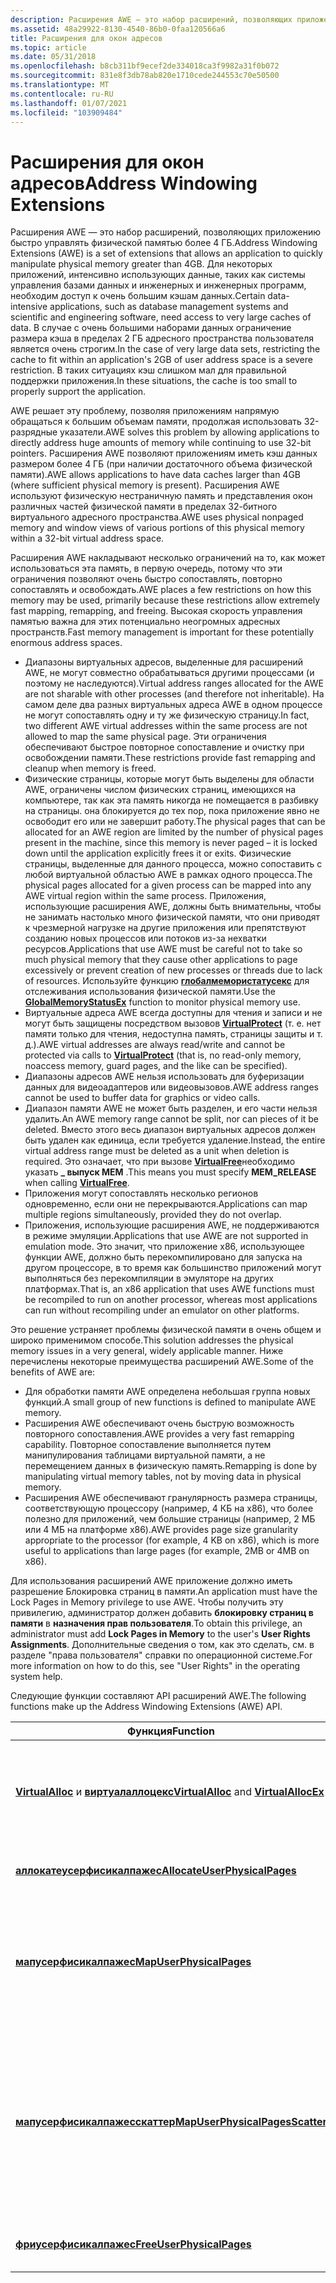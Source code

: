 ```yaml
---
description: Расширения AWE — это набор расширений, позволяющих приложению быстро управлять физической памятью более 4 ГБ.
ms.assetid: 48a29922-8130-4540-86b0-0faa120566a6
title: Расширения для окон адресов
ms.topic: article
ms.date: 05/31/2018
ms.openlocfilehash: b8cb311bf9ecef2de334018ca3f9982a31f0b072
ms.sourcegitcommit: 831e8f3db78ab820e1710cede244553c70e50500
ms.translationtype: MT
ms.contentlocale: ru-RU
ms.lasthandoff: 01/07/2021
ms.locfileid: "103909484"
---
```

# <a name="address-windowing-extensions"></a><span data-ttu-id="871d8-103">Расширения для окон адресов</span><span class="sxs-lookup"><span data-stu-id="871d8-103">Address Windowing Extensions</span></span>

<span data-ttu-id="871d8-104">Расширения AWE — это набор расширений, позволяющих приложению быстро управлять физической памятью более 4 ГБ.</span><span class="sxs-lookup"><span data-stu-id="871d8-104">Address Windowing Extensions (AWE) is a set of extensions that allows an application to quickly manipulate physical memory greater than 4GB.</span></span> <span data-ttu-id="871d8-105">Для некоторых приложений, интенсивно использующих данные, таких как системы управления базами данных и инженерных и инженерных программ, необходим доступ к очень большим кэшам данных.</span><span class="sxs-lookup"><span data-stu-id="871d8-105">Certain data-intensive applications, such as database management systems and scientific and engineering software, need access to very large caches of data.</span></span> <span data-ttu-id="871d8-106">В случае с очень большими наборами данных ограничение размера кэша в пределах 2 ГБ адресного пространства пользователя является очень строгим.</span><span class="sxs-lookup"><span data-stu-id="871d8-106">In the case of very large data sets, restricting the cache to fit within an application's 2GB of user address space is a severe restriction.</span></span> <span data-ttu-id="871d8-107">В таких ситуациях кэш слишком мал для правильной поддержки приложения.</span><span class="sxs-lookup"><span data-stu-id="871d8-107">In these situations, the cache is too small to properly support the application.</span></span>

<span data-ttu-id="871d8-108">AWE решает эту проблему, позволяя приложениям напрямую обращаться к большим объемам памяти, продолжая использовать 32-разрядные указатели.</span><span class="sxs-lookup"><span data-stu-id="871d8-108">AWE solves this problem by allowing applications to directly address huge amounts of memory while continuing to use 32-bit pointers.</span></span> <span data-ttu-id="871d8-109">Расширения AWE позволяют приложениям иметь кэш данных размером более 4 ГБ (при наличии достаточного объема физической памяти).</span><span class="sxs-lookup"><span data-stu-id="871d8-109">AWE allows applications to have data caches larger than 4GB (where sufficient physical memory is present).</span></span> <span data-ttu-id="871d8-110">Расширения AWE используют физическую нестраничную память и представления окон различных частей физической памяти в пределах 32-битного виртуального адресного пространства.</span><span class="sxs-lookup"><span data-stu-id="871d8-110">AWE uses physical nonpaged memory and window views of various portions of this physical memory within a 32-bit virtual address space.</span></span>

<span data-ttu-id="871d8-111">Расширения AWE накладывают несколько ограничений на то, как может использоваться эта память, в первую очередь, потому что эти ограничения позволяют очень быстро сопоставлять, повторно сопоставлять и освобождать.</span><span class="sxs-lookup"><span data-stu-id="871d8-111">AWE places a few restrictions on how this memory may be used, primarily because these restrictions allow extremely fast mapping, remapping, and freeing.</span></span> <span data-ttu-id="871d8-112">Высокая скорость управления памятью важна для этих потенциально неогромных адресных пространств.</span><span class="sxs-lookup"><span data-stu-id="871d8-112">Fast memory management is important for these potentially enormous address spaces.</span></span>

-   <span data-ttu-id="871d8-113">Диапазоны виртуальных адресов, выделенные для расширений AWE, не могут совместно обрабатываться другими процессами (и поэтому не наследуются).</span><span class="sxs-lookup"><span data-stu-id="871d8-113">Virtual address ranges allocated for the AWE are not sharable with other processes (and therefore not inheritable).</span></span> <span data-ttu-id="871d8-114">На самом деле два разных виртуальных адреса AWE в одном процессе не могут сопоставлять одну и ту же физическую страницу.</span><span class="sxs-lookup"><span data-stu-id="871d8-114">In fact, two different AWE virtual addresses within the same process are not allowed to map the same physical page.</span></span> <span data-ttu-id="871d8-115">Эти ограничения обеспечивают быстрое повторное сопоставление и очистку при освобождении памяти.</span><span class="sxs-lookup"><span data-stu-id="871d8-115">These restrictions provide fast remapping and cleanup when memory is freed.</span></span>
-   <span data-ttu-id="871d8-116">Физические страницы, которые могут быть выделены для области AWE, ограничены числом физических страниц, имеющихся на компьютере, так как эта память никогда не помещается в разбивку на страницы. она блокируется до тех пор, пока приложение явно не освободит его или не завершит работу.</span><span class="sxs-lookup"><span data-stu-id="871d8-116">The physical pages that can be allocated for an AWE region are limited by the number of physical pages present in the machine, since this memory is never paged – it is locked down until the application explicitly frees it or exits.</span></span> <span data-ttu-id="871d8-117">Физические страницы, выделенные для данного процесса, можно сопоставить с любой виртуальной областью AWE в рамках одного процесса.</span><span class="sxs-lookup"><span data-stu-id="871d8-117">The physical pages allocated for a given process can be mapped into any AWE virtual region within the same process.</span></span> <span data-ttu-id="871d8-118">Приложения, использующие расширения AWE, должны быть внимательны, чтобы не занимать настолько много физической памяти, что они приводят к чрезмерной нагрузке на другие приложения или препятствуют созданию новых процессов или потоков из-за нехватки ресурсов.</span><span class="sxs-lookup"><span data-stu-id="871d8-118">Applications that use AWE must be careful not to take so much physical memory that they cause other applications to page excessively or prevent creation of new processes or threads due to lack of resources.</span></span> <span data-ttu-id="871d8-119">Используйте функцию [**глобалмемористатусекс**](/windows/win32/api/sysinfoapi/nf-sysinfoapi-globalmemorystatusex) для отслеживания использования физической памяти.</span><span class="sxs-lookup"><span data-stu-id="871d8-119">Use the [**GlobalMemoryStatusEx**](/windows/win32/api/sysinfoapi/nf-sysinfoapi-globalmemorystatusex) function to monitor physical memory use.</span></span>
-   <span data-ttu-id="871d8-120">Виртуальные адреса AWE всегда доступны для чтения и записи и не могут быть защищены посредством вызовов [**VirtualProtect**](/windows/win32/api/memoryapi/nf-memoryapi-virtualprotect) (т. е. нет памяти только для чтения, недоступна память, страницы защиты и т. д.).</span><span class="sxs-lookup"><span data-stu-id="871d8-120">AWE virtual addresses are always read/write and cannot be protected via calls to [**VirtualProtect**](/windows/win32/api/memoryapi/nf-memoryapi-virtualprotect) (that is, no read-only memory, noaccess memory, guard pages, and the like can be specified).</span></span>
-   <span data-ttu-id="871d8-121">Диапазоны адресов AWE нельзя использовать для буферизации данных для видеоадаптеров или видеовызовов.</span><span class="sxs-lookup"><span data-stu-id="871d8-121">AWE address ranges cannot be used to buffer data for graphics or video calls.</span></span>
-   <span data-ttu-id="871d8-122">Диапазон памяти AWE не может быть разделен, и его части нельзя удалить.</span><span class="sxs-lookup"><span data-stu-id="871d8-122">An AWE memory range cannot be split, nor can pieces of it be deleted.</span></span> <span data-ttu-id="871d8-123">Вместо этого весь диапазон виртуальных адресов должен быть удален как единица, если требуется удаление.</span><span class="sxs-lookup"><span data-stu-id="871d8-123">Instead, the entire virtual address range must be deleted as a unit when deletion is required.</span></span> <span data-ttu-id="871d8-124">Это означает, что при вызове [**VirtualFree**](/windows/win32/api/memoryapi/nf-memoryapi-virtualfree)необходимо указать **\_ выпуск MEM** .</span><span class="sxs-lookup"><span data-stu-id="871d8-124">This means you must specify **MEM\_RELEASE** when calling [**VirtualFree**](/windows/win32/api/memoryapi/nf-memoryapi-virtualfree).</span></span>
-   <span data-ttu-id="871d8-125">Приложения могут сопоставлять несколько регионов одновременно, если они не перекрываются.</span><span class="sxs-lookup"><span data-stu-id="871d8-125">Applications can map multiple regions simultaneously, provided they do not overlap.</span></span>
-   <span data-ttu-id="871d8-126">Приложения, использующие расширения AWE, не поддерживаются в режиме эмуляции.</span><span class="sxs-lookup"><span data-stu-id="871d8-126">Applications that use AWE are not supported in emulation mode.</span></span> <span data-ttu-id="871d8-127">Это значит, что приложение x86, использующее функции AWE, должно быть перекомпилировано для запуска на другом процессоре, в то время как большинство приложений могут выполняться без перекомпиляции в эмуляторе на других платформах.</span><span class="sxs-lookup"><span data-stu-id="871d8-127">That is, an x86 application that uses AWE functions must be recompiled to run on another processor, whereas most applications can run without recompiling under an emulator on other platforms.</span></span>

<span data-ttu-id="871d8-128">Это решение устраняет проблемы физической памяти в очень общем и широко применимом способе.</span><span class="sxs-lookup"><span data-stu-id="871d8-128">This solution addresses the physical memory issues in a very general, widely applicable manner.</span></span> <span data-ttu-id="871d8-129">Ниже перечислены некоторые преимущества расширений AWE.</span><span class="sxs-lookup"><span data-stu-id="871d8-129">Some of the benefits of AWE are:</span></span>

-   <span data-ttu-id="871d8-130">Для обработки памяти AWE определена небольшая группа новых функций.</span><span class="sxs-lookup"><span data-stu-id="871d8-130">A small group of new functions is defined to manipulate AWE memory.</span></span>
-   <span data-ttu-id="871d8-131">Расширения AWE обеспечивают очень быструю возможность повторного сопоставления.</span><span class="sxs-lookup"><span data-stu-id="871d8-131">AWE provides a very fast remapping capability.</span></span> <span data-ttu-id="871d8-132">Повторное сопоставление выполняется путем манипулирования таблицами виртуальной памяти, а не перемещением данных в физическую память.</span><span class="sxs-lookup"><span data-stu-id="871d8-132">Remapping is done by manipulating virtual memory tables, not by moving data in physical memory.</span></span>
-   <span data-ttu-id="871d8-133">Расширения AWE обеспечивают гранулярность размера страницы, соответствующую процессору (например, 4 КБ на x86), что более полезно для приложений, чем большие страницы (например, 2 МБ или 4 МБ на платформе x86).</span><span class="sxs-lookup"><span data-stu-id="871d8-133">AWE provides page size granularity appropriate to the processor (for example, 4 KB on x86), which is more useful to applications than large pages (for example, 2MB or 4MB on x86).</span></span>

<span data-ttu-id="871d8-134">Для использования расширений AWE приложение должно иметь разрешение Блокировка страниц в памяти.</span><span class="sxs-lookup"><span data-stu-id="871d8-134">An application must have the Lock Pages in Memory privilege to use AWE.</span></span> <span data-ttu-id="871d8-135">Чтобы получить эту привилегию, администратор должен добавить **блокировку страниц в памяти** в **назначения прав пользователя**.</span><span class="sxs-lookup"><span data-stu-id="871d8-135">To obtain this privilege, an administrator must add **Lock Pages in Memory** to the user's **User Rights Assignments**.</span></span> <span data-ttu-id="871d8-136">Дополнительные сведения о том, как это сделать, см. в разделе "права пользователя" справки по операционной системе.</span><span class="sxs-lookup"><span data-stu-id="871d8-136">For more information on how to do this, see "User Rights" in the operating system help.</span></span>

<span data-ttu-id="871d8-137">Следующие функции составляют API расширений AWE.</span><span class="sxs-lookup"><span data-stu-id="871d8-137">The following functions make up the Address Windowing Extensions (AWE) API.</span></span>



| <span data-ttu-id="871d8-138">Функция</span><span class="sxs-lookup"><span data-stu-id="871d8-138">Function</span></span>                                                                          | <span data-ttu-id="871d8-139">Описание</span><span class="sxs-lookup"><span data-stu-id="871d8-139">Description</span></span>                                                                                                                                                                                                                                               |
|-----------------------------------------------------------------------------------|-----------------------------------------------------------------------------------------------------------------------------------------------------------------------------------------------------------------------------------------------------------|
| <span data-ttu-id="871d8-140">[**VirtualAlloc**](/windows/win32/api/memoryapi/nf-memoryapi-virtualalloc) и [ **виртуалаллоцекс**](/windows/win32/api/memoryapi/nf-memoryapi-virtualallocex)</span><span class="sxs-lookup"><span data-stu-id="871d8-140">[**VirtualAlloc**](/windows/win32/api/memoryapi/nf-memoryapi-virtualalloc) and [**VirtualAllocEx**](/windows/win32/api/memoryapi/nf-memoryapi-virtualallocex)</span></span> | <span data-ttu-id="871d8-141">Зарезервируйте часть виртуального адресного пространства, используемую для расширений AWE, с помощью функции **mem \_ PHYSICAL**.</span><span class="sxs-lookup"><span data-stu-id="871d8-141">Reserve a portion of virtual address space to use for AWE, using **MEM\_PHYSICAL**.</span></span>                                                                                                                                                                       |
| [<span data-ttu-id="871d8-142">**аллокатеусерфисикалпажес**</span><span class="sxs-lookup"><span data-stu-id="871d8-142">**AllocateUserPhysicalPages**</span></span>](/windows/win32/api/memoryapi/nf-memoryapi-allocateuserphysicalpages)                    | <span data-ttu-id="871d8-143">Выделение физической памяти для использования с расширениями AWE.</span><span class="sxs-lookup"><span data-stu-id="871d8-143">Allocate physical memory for use with AWE.</span></span>                                                                                                                                                                                                                |
| [<span data-ttu-id="871d8-144">**мапусерфисикалпажес**</span><span class="sxs-lookup"><span data-stu-id="871d8-144">**MapUserPhysicalPages**</span></span>](/windows/win32/api/memoryapi/nf-memoryapi-mapuserphysicalpages)                              | <span data-ttu-id="871d8-145">Сопоставьте виртуальные адреса AWE (или сделает их недействительными) с любым набором физических страниц, полученных с помощью [**аллокатеусерфисикалпажес**](/windows/win32/api/memoryapi/nf-memoryapi-allocateuserphysicalpages).</span><span class="sxs-lookup"><span data-stu-id="871d8-145">Map (or invalidate) AWE virtual addresses onto any set of physical pages obtained with [**AllocateUserPhysicalPages**](/windows/win32/api/memoryapi/nf-memoryapi-allocateuserphysicalpages).</span></span>                                                                                                    |
| [<span data-ttu-id="871d8-146">**мапусерфисикалпажесскаттер**</span><span class="sxs-lookup"><span data-stu-id="871d8-146">**MapUserPhysicalPagesScatter**</span></span>](/windows/desktop/api/WinBase/nf-winbase-mapuserphysicalpagesscatter)                | <span data-ttu-id="871d8-147">Сопоставьте виртуальные адреса AWE (или сделает их недействительными) с любым набором физических страниц, полученных с помощью [**аллокатеусерфисикалпажес**](/windows/win32/api/memoryapi/nf-memoryapi-allocateuserphysicalpages), но с более детализированным контролем, чем предоставлено [**мапусерфисикалпажес**](/windows/win32/api/memoryapi/nf-memoryapi-mapuserphysicalpages).</span><span class="sxs-lookup"><span data-stu-id="871d8-147">Map (or invalidate) AWE virtual addresses onto any set of physical pages obtained with [**AllocateUserPhysicalPages**](/windows/win32/api/memoryapi/nf-memoryapi-allocateuserphysicalpages), but with finer control than that provided by [**MapUserPhysicalPages**](/windows/win32/api/memoryapi/nf-memoryapi-mapuserphysicalpages).</span></span> |
| [<span data-ttu-id="871d8-148">**фриусерфисикалпажес**</span><span class="sxs-lookup"><span data-stu-id="871d8-148">**FreeUserPhysicalPages**</span></span>](/windows/win32/api/memoryapi/nf-memoryapi-freeuserphysicalpages)                            | <span data-ttu-id="871d8-149">Свободная физическая память, используемая для расширений AWE.</span><span class="sxs-lookup"><span data-stu-id="871d8-149">Free physical memory that was used for AWE.</span></span>                                                                                                                                                                                                               |



 

 

 
